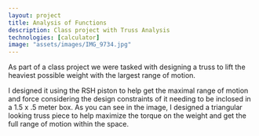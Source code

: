 ```yaml
---
layout: project
title: Analysis of Functions
description: Class project with Truss Analysis
technologies: [calculator]
image: "assets/images/IMG_9734.jpg"
---
```



As part of a class project we were tasked with designing a truss to lift the heaviest possible weight with the largest range of motion.

I designed it using the RSH piston to help get the maximal range of motion and force considering the design constraints of it needing to be inclosed in a 1.5 x .5 meter box. As you can see in the image, I designed a triangular looking truss piece to help maximize the torque on the weight and get the full range of motion within the space.



